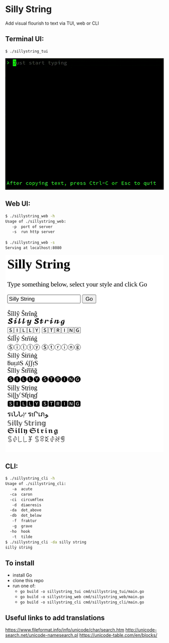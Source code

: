 # Silly String
Add visual flourish to text via TUI, web or CLI


## Terminal UI:
```bash
$ ./sillystring_tui
```
![TUI screenshot](tui.gif "TUI screenshot")

## Web UI:
```bash
$ ./sillystring_web -h
Usage of ./sillystring_web:
   -p  port of server
   -s  run http server

$ ./sillystring_web -s
Serving at localhost:8080
```
![Web interface screenshot](web.png "Web interface screenshot")

## CLI:
```bash
$ ./sillystring_cli -h
Usage of ./sillystring_cli:
   -a  acute
  -ca  caron
  -ci  circumflex
   -d  diaeresis
  -da  dot_above
  -db  dot_below
   -f  fraktur
   -g  grave
  -ho  hook
   -t  tilde
$ ./sillystring_cli -da silly string
ṡillẏ ṡṫṙiṅġ
```

## To install
- install Go 
- clone this repo
- run one of:
  - `go build -o sillystring_tui cmd/sillystring_tui/main.go`
  - `go build -o sillystring_web cmd/sillystring_web/main.go`
  - `go build -o sillystring_cli cmd/sillystring_cli/main.go`

## Useful links to add translations
https://www.fileformat.info/info/unicode/char/search.htm
http://unicode-search.net/unicode-namesearch.pl
https://unicode-table.com/en/blocks/
